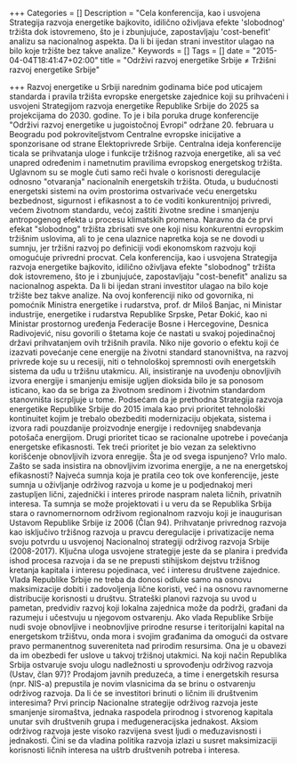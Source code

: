 +++
Categories = []
Description = "Cela konferencija, kao i usvojena Strategija razvoja energetike bajkovito, idilično oživljava efekte 'slobodnog' tržišta dok istovremeno, što je i zbunjujuće, zapostavljaju 'cost-benefit' analizu sa nacionalnog aspekta. Da li bi ijedan strani investitor ulagao na bilo koje tržište bez takve analize."
Keywords = []
Tags = []
date = "2015-04-04T18:41:47+02:00"
title = "Održivi razvoj energetike Srbije ≠ Tržišni razvoj energetike Srbije"

+++
Razvoj energetike u Srbiji narednim godinama biće pod uticajem standarda i pravila tržišta evropske energetske zajednice koji su prihvaćeni i usvojeni Strategijom razvoja energetike Republike Srbije do 2025 sa projekcijama do 2030. godine. To je i bila poruka druge konferencije "Održivi razvoj energetike u jugoistočnoj Evropi" održane 20. februara u Beogradu pod pokroviteljstvom Centralne evropske inicijative a sponzorisane od strane Elektoprivrede Srbije. Centralna ideja konferencije ticala se prihvatanja uloge i funkcije tržišnog razvoja energetike, ali sa već unapred određenim i nametnutim pravilima evropskog energetskog tržišta. 
Uglavnom su se mogle čuti samo reči hvale o korisnosti deregulacije odnosno "otvaranja" nacionalnih energetskih tržišta. Otuda, u budućnosti energetski sistemi na ovim prostorima ostvarivaće veću energetsku bezbednost, sigurnost i efikasnost a to će voditi konkurentnijoj privredi, većem životnom standardu, većoj zaštiti životne sredine i smanjenju antropogenog efekta u procesu klimatskih promena. Naravno da će prvi efekat "slobodnog" tržišta zbrisati sve one koji nisu konkurentni evropskim tržišnim uslovima, ali to je cena ulaznice napretka koja se ne dovodi u sumnju, jer tržišni razvoj po definiciji vodi ekonomskom razvoju koji omogućuje privredni procvat.
Cela konferencija, kao i usvojena Strategija razvoja energetike bajkovito, idilično oživljava efekte "slobodnog" tržišta dok istovremeno, što je i zbunjujuće, zapostavljaju "cost-benefit" analizu sa nacionalnog aspekta. Da li bi ijedan strani investitor ulagao na bilo koje tržište bez takve analize. Na ovoj konferenciji niko od govornika, ni pomoćnik Ministra energetike i rudarstva, prof. dr Miloš Banjac, ni Ministar industrije, energetike i rudarstva Republike Srpske, Petar Đokić, kao ni Ministar prostornog uređenja Federacije Bosne i Hercegovine, Desnica Radivojević, nisu govorili o štetama koje će nastati u svakoj pojedinačnoj državi prihvatanjem ovih tržišnih pravila. Niko nije govorio o efektu koji će izazvati povećanje cene energije na životni standard stanovništva, na razvoj privrede koje su u recesiji, niti o tehnološkoj spremnosti ovih energetskih sistema da uđu u tržišnu utakmicu. Ali, insistiranje na uvođenju obnovljivih izvora energije i smanjenju emisije ugljen dioksida bilo je sa ponosom isticano, kao da se briga za životnom sredinom i životnim standardom stanovništa iscrpljuje u tome.
Podsećam da je prethodna Strategija razvoja energetike Republike Srbije do 2015 imala kao prvi prioritet tehnološki kontinuitet kojim je trebalo obezbediti modernizaciju objekata, sistema i izvora radi pouzdanije proizvodnje energije i redovnijeg snabdevanja potošača energijom.  Drugi prioritet ticao se racionalne upotrebe i povećanja energetske efikasnosti. Tek treći prioritet je bio vezan za selektivno korišćenje obnovljivih izvora enregije. Šta je od svega ispunjeno? Vrlo malo. Zašto se sada insistira na obnovljivim izvorima energije, a ne na energetskoj efikasnosti?
Najveća sumnja koja je pratila ceo tok ove konferencije, jeste sumnja u oživljanje održivog razvoja u kome je u  podjednakoj meri zastupljen lični, zajednički i interes prirode naspram naleta ličnih, privatnih interesa. Ta sumnja se može projektovati i u veru da se Republika Srbija stara o ravnomernornom održivom regionalnom razvoju koji je inaugurisan Ustavom Republike Srbije iz 2006 (Član 94). Prihvatanje privrednog razvoja kao isključivo tržišnog razvoja u pravcu deregulacije i privatizacije nema svoju potvrdu u usvojenoj Nacionalnoj strategiji održivog razvoja Srbije (2008-2017). Ključna uloga usvojene strategije jeste da se planira i predviđa ishod procesa razvoja i da se ne prepusti stihijskom dejstvu tržišnog kretanja kapitala i interesu pojedinaca, već i interesu društvene zajednice. Vlada Republike Srbije ne treba da donosi odluke samo na osnovu maksimizacije dobiti i zadovoljenja lične koristi, već i na osnovu ravnomerne distribucije korisnosti  u društvu. Strateški planovi razvoja su uvod u pametan, predvidiv razvoj koji lokalna zajednica može da podrži, građani da razumeju i učestvuju u njegovom ostvarenju. Ako vlada Republike Srbije nudi svoje obnovljive i neobnovljive prirodne resurse i teritorijalni kapital na energetskom tržištvu, onda mora i svojim građanima da omogući da ostvare pravo permanentnog suvereniteta nad prirodim resursima. Ona je u obavezi da im obezbedi fer uslove u takvoj tržišnoj utakmici. 
Na koji način Republika Srbija ostvaruje svoju ulogu nadležnosti u sprovođenju održivog razvoja (Ustav, član 97)?  Prodajom javnih preduzeća, a time i energetskih resursa (npr. NIS-a) prepustila je novim vlasnicima da se brinu o ostvarenju održivog razvoja. 
Da li će se investitori brinuti o ličnim ili društvenim interesima?
Prvi princip Nacionalne strategije održivog razvoja jeste smanjenje siromaštva, jednaka raspodela prirodnog i stvorenog kapitala unutar svih društvenih grupa i međugeneracijska jednakost. Aksiom održivog razvoja jeste visoko razvijena svest ljudi o međuzavisnosti i jednakosti.
Čini se da vladina politika razvoja izlazi u susret maksimizaciji korisnosti ličnih interesa na uštrb društvenih potreba i interesa. 


